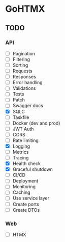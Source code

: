 # GoHTMX

## TODO

### API

- [ ] Pagination
- [ ] Filtering
- [ ] Sorting
- [ ] Requests
- [ ] Responses
- [ ] Error handling
- [ ] Validations
- [ ] Tests
- [ ] Patch
- [ ] Swagger docs
- [x] SQLC
- [ ] Taskfile
- [ ] Docker (dev and prod)
- [ ] JWT Auth
- [ ] CORS
- [ ] Rate limiting
- [x] Logging
- [ ] Metrics
- [ ] Tracing
- [x] Health check
- [x] Graceful shutdown
- [ ] CI/CD
- [ ] Deployment
- [ ] Monitoring
- [ ] Caching
- [ ] Use service layer
- [ ] Create ports
- [ ] Create DTOs

### Web

- [ ] HTMX

